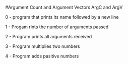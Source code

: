 #Argument Count and Argument Vectors
ArgC and ArgV

0 - program that prints its name followed by a new line

1 - Progam rints the number of arguments passed

2 - Program prints all arguments received

3 - Program multiplies two numbers

4 - Program adds pasitive numbers 
